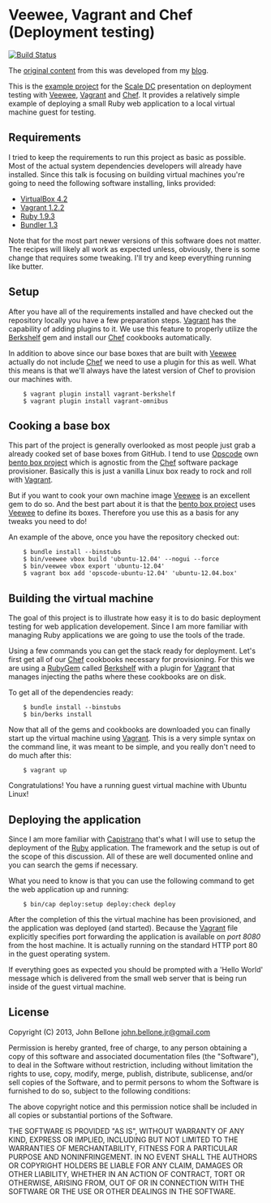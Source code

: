 # Veewee, Vagrant and Chef (Deployment testing)
[![Build Status](https://travis-ci.org/scaledc/veewee-vagrant-chef.png)](https://travis-ci.org/scaledc/veewee-vagrant-chef)

The [original content][13] from this was developed from my [blog][14].

This is the [example project][12] for the [Scale DC][11] presentation on deployment
testing with [Veewee][10], [Vagrant][4] and [Chef][1]. It provides a relatively
simple example of deploying a small Ruby web application to a local virtual
machine guest for testing.

## Requirements

I tried to keep the requirements to run this project as basic as possible. Most
of the actual system dependencies developers will already have installed. Since
this talk is focusing on building virtual machines you're going to need the
following software installing, links provided:

* [VirtualBox 4.2][7]
* [Vagrant 1.2.2][4]
* [Ruby 1.9.3][6]
* [Bundler 1.3][5]

Note that for the most part newer versions of this software does not matter.
The recipes will likely all work as expected unless, obviously, there is some
change that requires some tweaking. I'll try and keep everything running like
butter.

## Setup

After you have all of the requirements installed and have checked out the
repository locally you have a few preparation steps. [Vagrant][4] has the
capability of adding plugins to it. We use this feature to properly utilize
the [Berkshelf][3] gem and install our [Chef][1] cookbooks automatically.

In addition to above since our base boxes that are built with [Veewee][10]
actually do not include [Chef][1] we need to use a plugin for this as well.
What this means is that we'll always have the latest version of Chef to
provision our machines with.

        $ vagrant plugin install vagrant-berkshelf
        $ vagrant plugin install vagrant-omnibus

## Cooking a base box

This part of the project is generally overlooked as most people just grab a
already cooked set of base boxes from GitHub. I tend to use [Opscode][1] own
[bento box project][9] which is agnostic from the [Chef][1] software package
provisioner. Basically this is just a vanilla Linux box ready to rock and
roll with [Vagrant][4].

But if you want to cook your own machine image [Veewee][10] is an excellent
gem to do so. And the best part about it is that the [bento box project][9]
uses [Veewee][10] to define its boxes. Therefore you use this as a basis for
any tweaks you need to do!

An example of the above, once you have the repository checked out:

        $ bundle install --binstubs
        $ bin/veewee vbox build 'ubuntu-12.04' --nogui --force
        $ bin/veewee vbox export 'ubuntu-12.04'
        $ vagrant box add 'opscode-ubuntu-12.04' 'ubuntu-12.04.box'

## Building the virtual machine

The goal of this project is to illustrate how easy it is to do basic deployment
testing for web application developement. Since I am more familiar with managing
Ruby applications we are going to use the tools of the trade.

Using a few commands you can get the stack ready for deployment. Let's first get
all of our [Chef][1] cookbooks necessary for provisioning. For this we are using
a [RubyGem][2] called [Berkshelf][3] with a plugin for [Vagrant][4] that manages
injecting the paths where these cookbooks are on disk.

To get all of the dependencies ready:

        $ bundle install --binstubs
        $ bin/berks install

Now that all of the gems and cookbooks are downloaded you can finally start up
the virtual machine using [Vagrant][4]. This is a very simple syntax on the
command line, it was meant to be simple, and you really don't need to do much
after this:

        $ vagrant up

Congratulations! You have a running guest virtual machine with Ubuntu Linux!

## Deploying the application

Since I am more familiar with [Capistrano][8] that's what I will use to setup
the deployment of the [Ruby][2] application. The framework and the setup is out
of the scope of this discussion. All of these are well documented online and you
can search the gems if necessary.

What you need to know is that you can use the following command to get the web
application up and running:

        $ bin/cap deploy:setup deploy:check deploy

After the completion of this the virtual machine has been provisioned, and the
application was deployed (and started). Because the [Vagrant][4] file explicitly
specifies port forwarding the application is available on *port 8080* from the
host machine. It is actually running on the standard HTTP port 80 in the guest
operating system.

If everything goes as expected you should be prompted with a 'Hello World'
message which is delivered from the small web server that is being run inside of
the guest virtual machine.

## License

Copyright (C) 2013, John Bellone <john.bellone.jr@gmail.com>

Permission is hereby granted, free of charge, to any person obtaining a copy of this software and
associated documentation files (the "Software"), to deal in the Software without restriction, including
without limitation the rights to use, copy, modify, merge, publish, distribute, sublicense, and/or sell
copies of the Software, and to permit persons to whom the Software is furnished to do so, subject to
the following conditions:

The above copyright notice and this permission notice shall be included in all copies or substantial
portions of the Software.

THE SOFTWARE IS PROVIDED "AS IS", WITHOUT WARRANTY OF ANY KIND, EXPRESS OR IMPLIED, INCLUDING BUT NOT
LIMITED TO THE WARRANTIES OF MERCHANTABILITY, FITNESS FOR A PARTICULAR PURPOSE AND NONINFRINGEMENT.
IN NO EVENT SHALL THE AUTHORS OR COPYRIGHT HOLDERS BE LIABLE FOR ANY CLAIM, DAMAGES OR OTHER LIABILITY,
WHETHER IN AN ACTION OF CONTRACT, TORT OR OTHERWISE, ARISING FROM, OUT OF OR IN CONNECTION WITH THE
SOFTWARE OR THE USE OR OTHER DEALINGS IN THE SOFTWARE.

[1]: http://opscode.com/chef
[2]: https://rubygems.org
[3]: http://berkshelf.com
[4]: http://vagrantup.com
[5]: http://gembundler.com
[6]: http://www.ruby-lang.org
[7]: http://virtualbox.org
[8]: https://github.com/capistrano/capistrano
[9]: https://github.com/opscode/bento
[10]: https://github.com/jedi4ever/veewee
[11]: http://meetup.com/Scale-DC
[12]: https://github.com/scaledc/veewee-vagrant-chef
[13]: http://www.thoughtlessbanter.com/blog/2013-04-27-from-vewee-to-vagrant-then-chef/
[14]: http://www.thoughtlessbanter.com/
